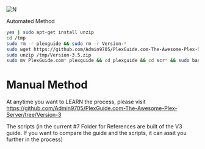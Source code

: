 ![N](https://preview.ibb.co/gdXE0m/Snip20171029_22.png)

Automated Method

```sh
yes | sudo apt-get install unzip
cd /tmp
sudo rm -r plexguide && sudo rm -r Version-*
sudo wget https://github.com/Admin9705/PlexGuide.com-The-Awesome-Plex-Server/archive/Version-3.5.zip /tmp
sudo unzip /tmp/Version-3.5.zip
sudo mv PlexGuide.com* plexguide && cd plexguide && cd scr* && sudo bash 01*
```

# Manual Method

At anytime you want to LEARN the process, please visit https://github.com/Admin9705/PlexGuide.com-The-Awesome-Plex-Server/tree/Version-3

The scripts (in the current #7 Folder for References are built of the V3 guide.  If you want to compare the guide and the scripts, it can assit you further in the process)
